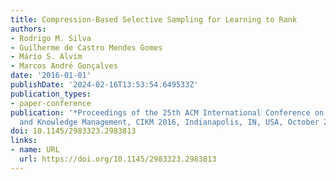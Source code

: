 ```yaml
---
title: Compression-Based Selective Sampling for Learning to Rank
authors:
- Rodrigo M. Silva
- Guilherme de Castro Mendes Gomes
- Mário S. Alvim
- Marcos André Gonçalves
date: '2016-01-01'
publishDate: '2024-02-16T13:53:54.649533Z'
publication_types:
- paper-conference
publication: '*Proceedings of the 25th ACM International Conference on Information
  and Knowledge Management, CIKM 2016, Indianapolis, IN, USA, October 24-28, 2016*'
doi: 10.1145/2983323.2983813
links:
- name: URL
  url: https://doi.org/10.1145/2983323.2983813
---
```

